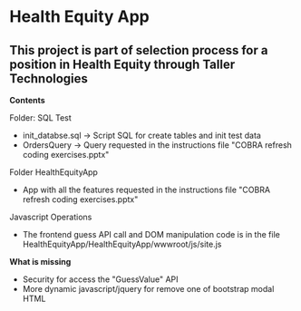 # Health Equity App
## This project is part of selection process for a position in Health Equity through Taller Technologies

**Contents**

Folder: SQL Test
- init_databse.sql -> Script SQL for create tables and init test data
- OrdersQuery -> Query requested in the instructions file "COBRA refresh coding exercises.pptx"

Folder HealthEquityApp
- App with all the features requested in the instructions file "COBRA refresh coding exercises.pptx"

Javascript Operations
- The frontend guess API call and DOM manipulation code is in the file HealthEquityApp/HealthEquityApp/wwwroot/js/site.js


**What is missing**
- Security for access the "GuessValue" API
- More dynamic javascript/jquery for remove one of bootstrap modal HTML